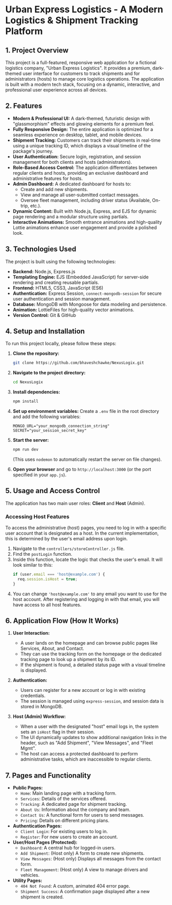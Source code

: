 # Urban Express Logistics - A Modern Logistics & Shipment Tracking Platform

## 1. Project Overview

This project is a full-featured, responsive web application for a fictional logistics company, "Urban Express Logistics". It provides a premium, dark-themed user interface for customers to track shipments and for administrators (hosts) to manage core logistics operations. The application is built with a modern tech stack, focusing on a dynamic, interactive, and professional user experience across all devices.

## 2. Features

*   **Modern & Professional UI:** A dark-themed, futuristic design with "glassmorphism" effects and glowing elements for a premium feel.
*   **Fully Responsive Design:** The entire application is optimized for a seamless experience on desktop, tablet, and mobile devices.
*   **Shipment Tracking:** Customers can track their shipments in real-time using a unique tracking ID, which displays a visual timeline of the package's journey.
*   **User Authentication:** Secure login, registration, and session management for both clients and hosts (administrators).
*   **Role-Based Access Control:** The application differentiates between regular clients and hosts, providing an exclusive dashboard and administrative features for hosts.
*   **Admin Dashboard:** A dedicated dashboard for hosts to:
    *   Create and add new shipments.
    *   View and manage all user-submitted contact messages.
    *   Oversee fleet management, including driver status (Available, On-trip, etc.).
*   **Dynamic Content:** Built with Node.js, Express, and EJS for dynamic page rendering and a modular structure using partials.
*   **Interactive Animations:** Smooth entrance animations and high-quality Lottie animations enhance user engagement and provide a polished look.

## 3. Technologies Used

The project is built using the following technologies:

*   **Backend:** Node.js, Express.js
*   **Templating Engine:** EJS (Embedded JavaScript) for server-side rendering and creating reusable partials.
*   **Frontend:** HTML5, CSS3, JavaScript (ES6)
*   **Authentication:** Express Session, `connect-mongodb-session` for secure user authentication and session management.
*   **Database:** MongoDB with Mongoose for data modeling and persistence.
*   **Animation:** LottieFiles for high-quality vector animations.
*   **Version Control:** Git & GitHub

## 4. Setup and Installation

To run this project locally, please follow these steps:

1.  **Clone the repository:**
    ```bash
    git clone https://github.com/bhaveshchawke/NexusLogix.git
    ```
2.  **Navigate to the project directory:**
    ```bash
    cd NexusLogix
    ```
3.  **Install dependencies:**
    ```bash
    npm install
    ```
4.  **Set up environment variables:**
    Create a `.env` file in the root directory and add the following variables:
    ```
    MONGO_URL="your_mongodb_connection_string"
    SECRET="your_session_secret_key"
    ```
5.  **Start the server:**
    ```bash
    npm run dev
    ```
    (This uses `nodemon` to automatically restart the server on file changes).

6.  **Open your browser** and go to `http://localhost:3000` (or the port specified in your `app.js`).

## 5. Usage and Access Control

The application has two main user roles: **Client** and **Host** (Admin).

### Accessing Host Features
To access the administrative (host) pages, you need to log in with a specific user account that is designated as a host. In the current implementation, this is determined by the user's email address upon login.

1.  Navigate to the `controllers/storeController.js` file.
2.  Find the `postLogin` function.
3.  Inside this function, locate the logic that checks the user's email. It will look similar to this:
    ```javascript
    if (user.email === 'host@example.com') {
      req.session.isHost = true;
    }
    ```
4.  You can change `'host@example.com'` to any email you want to use for the host account. After registering and logging in with that email, you will have access to all host features.

## 6. Application Flow (How It Works)

1.  **User Interaction:**
    *   A user lands on the homepage and can browse public pages like Services, About, and Contact.
    *   They can use the tracking form on the homepage or the dedicated tracking page to look up a shipment by its ID.
    *   If the shipment is found, a detailed status page with a visual timeline is displayed.

2.  **Authentication:**
    *   Users can register for a new account or log in with existing credentials.
    *   The session is managed using `express-session`, and session data is stored in MongoDB.

3.  **Host (Admin) Workflow:**
    *   When a user with the designated "host" email logs in, the system sets an `isHost` flag in their session.
    *   The UI dynamically updates to show additional navigation links in the header, such as "Add Shipment", "View Messages", and "Fleet Mgmt".
    *   The host can access a protected dashboard to perform administrative tasks, which are inaccessible to regular clients.

## 7. Pages and Functionality
*   **Public Pages:**
    *   `Home`: Main landing page with a tracking form.
    *   `Services`: Details of the services offered.
    *   `Tracking`: A dedicated page for shipment tracking.
    *   `About Us`: Information about the company and team.
    *   `Contact Us`: A functional form for users to send messages.
    *   `Pricing`: Details on different pricing plans.
*   **Authentication Pages:**
    *   `Client Login`: For existing users to log in.
    *   `Register`: For new users to create an account.
*   **User/Host Pages (Protected):**
    *   `Dashboard`: A central hub for logged-in users.
    *   `Add Shipment`: (Host only) A form to create new shipments.
    *   `View Messages`: (Host only) Displays all messages from the contact form.
    *   `Fleet Management`: (Host only) A view to manage drivers and vehicles.
*   **Utility Pages:**
    *   `404 Not Found`: A custom, animated 404 error page.
    *   `Shipment Success`: A confirmation page displayed after a new shipment is created.